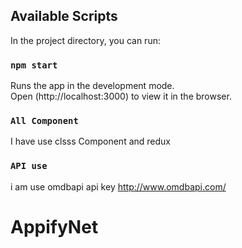 
## Available Scripts

In the project directory, you can run:

### `npm start`

Runs the app in the development mode.<br />
Open (http://localhost:3000) to view it in the browser.



### `All Component`

I have use clsss Component and redux

### `API use`
 i am use omdbapi api key
 http://www.omdbapi.com/



# AppifyNet

